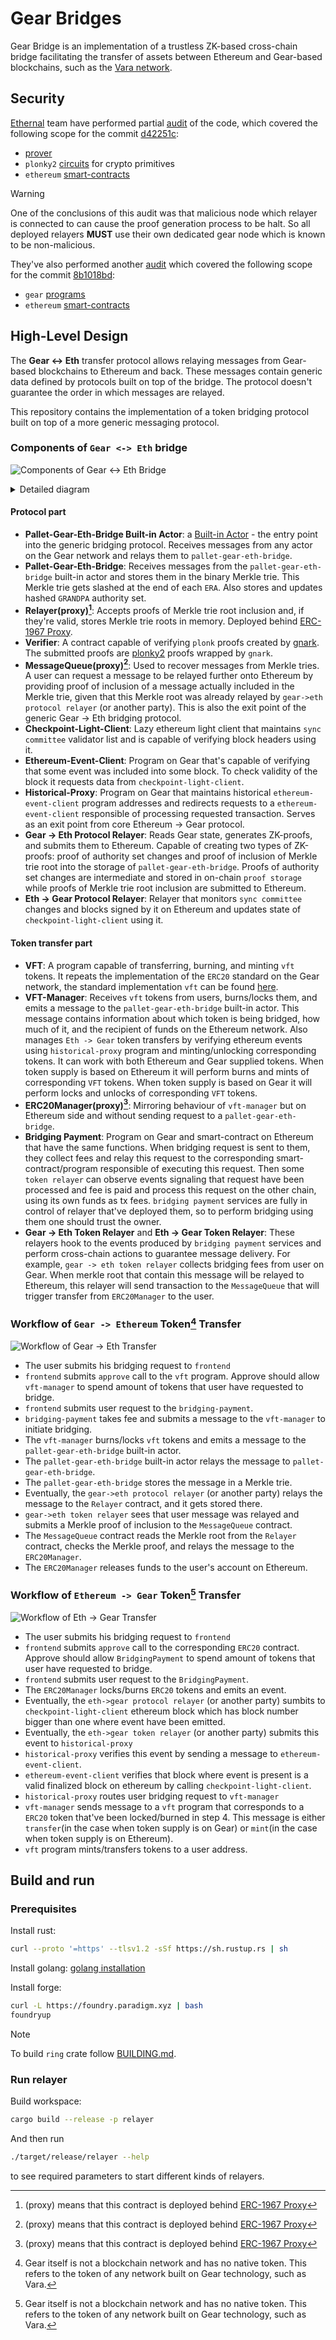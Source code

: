 # Gear Bridges

Gear Bridge is an implementation of a trustless ZK-based cross-chain bridge facilitating the transfer of assets between Ethereum and Gear-based blockchains, such as the [Vara network](https://vara.network/).

## Security

[Ethernal](https://ethernal.tech/) team have performed partial [audit](audits/ethernal.pdf) of the code, which covered the following scope for the commit [d42251c](https://github.com/gear-tech/gear-bridges/commit/d42251c3c9d94309a7855d6d774c6054a139a674):

- [prover](https://github.com/gear-tech/gear-bridges/tree/d42251c3c9d94309a7855d6d774c6054a139a674/prover)
- `plonky2` [circuits](https://github.com/gear-tech/gear-bridges/tree/d42251c3c9d94309a7855d6d774c6054a139a674/circuits) for crypto primitives
- `ethereum` [smart-contracts](https://github.com/gear-tech/gear-bridges/tree/d42251c3c9d94309a7855d6d774c6054a139a674/ethereum)

> [!WARNING]
> One of the conclusions of this audit was that malicious node which relayer is connected to can cause the proof generation process to be halt. So all deployed relayers **MUST** use their own dedicated gear node which is known to be non-malicious.

They've also performed another [audit](audits/ethernal_2.pdf) which covered the following scope for the commit [8b1018bd](https://github.com/gear-tech/gear-bridges/tree/8b1018bd8a2b882a2b9d4fc84c12666144b54efd):

- `gear` [programs](https://github.com/gear-tech/gear-bridges/tree/8b1018bd8a2b882a2b9d4fc84c12666144b54efd/gear-programs)
- `ethereum` [smart-contracts](https://github.com/gear-tech/gear-bridges/tree/8b1018bd8a2b882a2b9d4fc84c12666144b54efd/ethereum/src)

## High-Level Design

The **Gear <-> Eth** transfer protocol allows relaying messages from Gear-based blockchains to Ethereum and back. These messages contain generic data defined by protocols built on top of the bridge. The protocol doesn't guarantee the order in which messages are relayed.

This repository contains the implementation of a token bridging protocol built on top of a more generic messaging protocol.

### Components of `Gear <-> Eth` bridge

![Components of Gear <-> Eth Bridge](images/block_diagram_simplified.png)

<details>
    <summary>Detailed diagram</summary>
    <img src="images/block_diagram.png">
</details>

#### Protocol part

- **Pallet-Gear-Eth-Bridge Built-in Actor**: a [Built-in Actor](https://wiki.gear-tech.io/docs/gear/features/builtin-actors) - the entry point into the generic bridging protocol. Receives messages from any actor on the Gear network and relays them to `pallet-gear-eth-bridge`.
- **Pallet-Gear-Eth-Bridge**: Receives messages from the `pallet-gear-eth-bridge` built-in actor and stores them in the binary Merkle trie. This Merkle trie gets slashed at the end of each `ERA`. Also stores and updates hashed `GRANDPA` authority set.
- **Relayer(proxy)[^1]**: Accepts proofs of Merkle trie root inclusion and, if they're valid, stores Merkle trie roots in memory. Deployed behind [ERC-1967 Proxy](https://eips.ethereum.org/EIPS/eip-1967).
- **Verifier**: A contract capable of verifying `plonk` proofs created by [gnark](https://github.com/Consensys/gnark). The submitted proofs are [plonky2](https://github.com/0xPolygonZero/plonky2) proofs wrapped by `gnark`.
- **MessageQueue(proxy)[^1]**: Used to recover messages from Merkle tries. A user can request a message to be relayed further onto Ethereum by providing proof of inclusion of a message actually included in the Merkle trie, given that this Merkle root was already relayed by `gear->eth protocol relayer` (or another party). This is also the exit point of the generic Gear -> Eth bridging protocol.
- **Checkpoint-Light-Client**: Lazy ethereum light client that maintains `sync committee` validator list and is capable of verifying block headers using it.
- **Ethereum-Event-Client**: Program on Gear that's capable of verifying that some event was included into some block. To check validity of the block it requests data from `checkpoint-light-client`.
- **Historical-Proxy**: Program on Gear that maintains historical `ethereum-event-client` program addresses and redirects requests to a `ethereum-event-client` responsible of processing requested transaction. Serves as an exit point from core Ethereum -> Gear protocol.
- **Gear -> Eth Protocol Relayer**: Reads Gear state, generates ZK-proofs, and submits them to Ethereum. Capable of creating two types of ZK-proofs: proof of authority set changes and proof of inclusion of Merkle trie root into the storage of `pallet-gear-eth-bridge`. Proofs of authority set changes are intermediate and stored in on-chain `proof storage` while proofs of Merkle trie root inclusion are submitted to Ethereum.
- **Eth -> Gear Protocol Relayer**: Relayer that monitors `sync committee` changes and blocks signed by it on Ethereum and updates state of `checkpoint-light-client` using it.

#### Token transfer part

- **VFT**: A program capable of transferring, burning, and minting `vft` tokens. It repeats the implementation of the `ERC20` standard on the Gear network, the standard implementation `vft` can be found [here](https://github.com/gear-foundation/standards/tree/master).
- **VFT-Manager**: Receives `vft` tokens from users, burns/locks them, and emits a message to the `pallet-gear-eth-bridge` built-in actor. This message contains information about which token is being bridged, how much of it, and the recipient of funds on the Ethereum network. Also manages `Eth -> Gear` token transfers by verifying ethereum events using `historical-proxy` program and minting/unlocking corresponding tokens. It can work with both Ethereum and Gear supplied tokens. When token supply is based on Ethereum it will perform burns and mints of corresponding `VFT` tokens. When token supply is based on Gear it will perform locks and unlocks of corresponding `VFT` tokens.
- **ERC20Manager(proxy)[^1]**: Mirroring behaviour of `vft-manager` but on Ethereum side and without sending request to a `pallet-gear-eth-bridge`.
- **Bridging Payment**: Program on Gear and smart-contract on Ethereum that have the same functions. When bridging request is sent to them, they collect fees and relay this request to the corresponding smart-contract/program responsible of executing this request. Then some `token relayer` can observe events signaling that request have been processed and fee is paid and process this request on the other chain, using its own funds as tx fees. `bridging payment` services are fully in control of relayer that've deployed them, so to perform bridging using them one should trust the owner.
- **Gear -> Eth Token Relayer** and **Eth -> Gear Token Relayer**: These relayers hook to the events produced by `bridging payment` services and perform cross-chain actions to guarantee message delivery. For example, `gear -> eth token relayer` collects bridging fees from user on Gear. When merkle root that contain this message will be relayed to Ethereum, this relayer will send transaction to the `MessageQueue` that will trigger transfer from `ERC20Manager` to the user.

### Workflow of `Gear -> Ethereum` Token[^2] Transfer

![Workflow of Gear -> Eth Transfer](images/gear_eth_transfer.png)

- The user submits his bridging request to `frontend`
- `frontend` submits `approve` call to the `vft` program. Approve should allow `vft-manager` to spend amount of tokens that user have requested to bridge.
- `frontend` submits user request to the `bridging-payment`.
- `bridging-payment` takes fee and submits a message to the `vft-manager` to initiate bridging.
- The `vft-manager` burns/locks `vft` tokens and emits a message to the `pallet-gear-eth-bridge` built-in actor.
- The `pallet-gear-eth-bridge` built-in actor relays the message to `pallet-gear-eth-bridge`.
- The `pallet-gear-eth-bridge` stores the message in a Merkle trie.
- Eventually, the `gear->eth protocol relayer` (or another party) relays the message to the `Relayer` contract, and it gets stored there.
- `gear->eth token relayer` sees that user message was relayed and submits a Merkle proof of inclusion to the `MessageQueue` contract.
- The `MessageQueue` contract reads the Merkle root from the `Relayer` contract, checks the Merkle proof, and relays the message to the `ERC20Manager`.
- The `ERC20Manager` releases funds to the user's account on Ethereum.

### Workflow of `Ethereum -> Gear` Token[^2] Transfer

![Workflow of Eth -> Gear Transfer](images/eth_gear_transfer.png)

- The user submits his bridging request to `frontend`
- `frontend` submits `approve` call to the corresponding `ERC20` contract. Approve should allow `BridgingPayment` to spend amount of tokens that user have requested to bridge.
- `frontend` submits user request to the `BridgingPayment`.
- The `ERC20Manager` locks/burns `ERC20` tokens and emits an event.
- Eventually, the `eth->gear protocol relayer` (or another party) sumbits to `checkpoint-light-client` ethereum block which has block number bigger than one where event have been emitted.
- Eventually, the `eth->gear token relayer` (or another party) submits this event to `historical-proxy`
- `historical-proxy` verifies this event by sending a message to `ethereum-event-client`.
- `ethereum-event-client` verifies that block where event is present is a valid finalized block on ethereum by calling `checkpoint-light-client`.
- `historical-proxy` routes user bridging request to `vft-manager`
- `vft-manager` sends message to a `vft` program that corresponds to a `ERC20` token that've been locked/burned in step 4. This message is either `transfer`(in the case when token supply is on Gear) or `mint`(in the case when token supply is on Ethereum).
- `vft` program mints/transfers tokens to a user address.

## Build and run

### Prerequisites

Install rust:
```sh
curl --proto '=https' --tlsv1.2 -sSf https://sh.rustup.rs | sh
```

Install golang: [golang installation](https://go.dev/doc/install)

Install forge:
```sh
curl -L https://foundry.paradigm.xyz | bash
foundryup
```

> [!NOTE]
> To build `ring` crate follow [BUILDING.md](https://github.com/gear-tech/ring/blob/main/BUILDING.md).

### Run relayer

Build workspace:
```sh
cargo build --release -p relayer
```

And then run
```sh
./target/release/relayer --help
```
to see required parameters to start different kinds of relayers.

[^1]: (proxy) means that this contract is deployed behind [ERC-1967 Proxy](https://eips.ethereum.org/EIPS/eip-1967)

[^2]: Gear itself is not a blockchain network and has no native token. This refers to the token of any network built on Gear technology, such as Vara.

